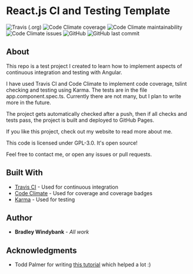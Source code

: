 # React.js CI and Testing Template
![Travis (.org)](https://img.shields.io/travis/bradwindy/angular-ci-test.svg)
![Code Climate coverage](https://img.shields.io/codeclimate/coverage/bradwindy/angular-ci-test.svg)
![Code Climate maintainability](https://img.shields.io/codeclimate/maintainability-percentage/bradwindy/angular-ci-test.svg)
![Code Climate issues](https://img.shields.io/codeclimate/issues/bradwindy/angular-ci-test.svg)
![GitHub](https://img.shields.io/github/license/bradwindy/angular-ci-test.svg?color=blue)
![GitHub last commit](https://img.shields.io/github/last-commit/bradwindy/angular-ci-test.svg)

## About
This repo is a test project I created to learn how to implement aspects of continuous integration and testing with Angular. 

I have used Travis CI and Code Climate to implement code coverage, tslint checking and testing using Karma. 
The tests are in the file app.component.spec.ts. Currently there are not many, but I plan to write more in the future.

The project gets automatically checked after a push, then if all checks and tests pass, the project is built and 
deployed to GitHub Pages. 

If you like this project, check out my website to read more about me.

This code is licensed under GPL-3.0. It's open source!

Feel free to contact me, or open any issues or pull requests.

## Built With

* [Travis CI](https://travis-ci.org/) - Used for continuous integration
* [Code Climate](https://codeclimate.com) - Used for coverage and coverage badges
* [Karma](https://karma-runner.github.io/latest/index.html) - Used for testing

## Author

* **Bradley Windybank** - *All work* 

## Acknowledgments

* Todd Palmer for writing [this tutorial](https://blog.angularindepth.com/the-angular-devops-series-ct-ci-with-travis-ci-and-github-pages-3c02664f078) which helped a lot :)
